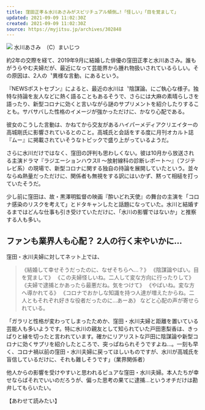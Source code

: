 ```yaml
---
title: 窪田正孝＆水川あさみがスピリチュアル傾倒…!「怪しい」「目を覚まして」
updated: 2021-09-09 11:02:30Z
created: 2021-09-09 11:02:30Z
source: https://myjitsu.jp/archives/302848
---
```


![](https://myjitsu.jp/wp-content/uploads/2021/04/asami_mizukawa_5.jpg)
水川あさみ　（C）まいじつ

約2年の交際を経て、2019年9月に結婚した俳優の窪田正孝と水川あさみ。誰もがうらやむ夫婦だが、最近になって芸能界から腫れ物扱いされているらしい。その原因は、2人の〝異様な言動〟にあるという。

『NEWSポストセブン』によると、最近の水川は〝陰謀論〟にご執心な様子。独特な持論を友人などに熱く語ることもあるそうで、さらには大麻の素晴らしさを語ったり、新型コロナに効くと言いながら謎のサプリメントを紹介したりすることも。サバサバした性格のイメージが強かっただけに、かなり心配である。

彼女のこうした言動は、かねてから交友があるハイパーメディアクリエイターの高城剛氏に影響されているとのこと。高城氏と会話をする度に月刊オカルト誌『ムー』に掲載されていそうなトピックで盛り上がっているようだ。

さらに水川だけではなく、窪田の評判も思わしくない。彼は10月から放送される主演ドラマ『ラジエーションハウスII ～放射線科の診断レポート～』（フジテレビ系）の現場で、新型コロナに関する独自の持論を展開していたという。並々ならぬ熱量だっただけに、関係者も無視をする訳にはいかず、黙って相槌を打っていたそうだ。

少し前に窪田は、故・黒澤明監督の映画『酔いどれ天使』の舞台の主演を「コロナ感染のリスクを考えて」とドタキャンしたと話題になっていた。水川と結婚するまではどんな仕事も引き受けていただけに、「水川の影響ではないか」と推察する人も多い。

## ファンも業界人も心配？ 2人の行く末やいかに…

窪田・水川夫婦に対してネット上では、
> 《結婚して幸せそうだったのに、なぜそちらへ…？》
> 《陰謀論やばい。目を覚まして》
> 《この夫婦怪しいね。二人して変な方向に行ったりして》
> 《夫婦で逮捕とかあったら最悪だね。気をつけて》
> 《やばいね。変な方へ導かれてる》
> 《コロナでおかしな知識を持つ人達が増えたからね。二人ともそれぞれ好きな役者だったのに…あーあ》
などと心配の声が寄せられている。

「ガラリと性格が変わってしまったためか、窪田・水川夫婦と距離を置いている芸能人も多いようです。特に水川の親友として知られていた戸田恵梨香は、きっぱりと縁を切ったと言われています。確かにリアリストな戸田に陰謀論や新型コロナに効くサプリを紹介したところで、突っぱねられそうですよね…。一刻も早く、コロナ禍以前の窪田・水川夫婦に戻ってほしいものですが、水川が高城氏を盲信しているだけに、それも難しそうです」（業界関係者）

他人からの影響を受けやすいと思われるピュアな窪田・水川夫婦。本人たちが幸せならばそれでいいのだろうが、偏った思考の果てに逮捕…というオチだけは勘弁してもらいたい。

【あわせて読みたい】